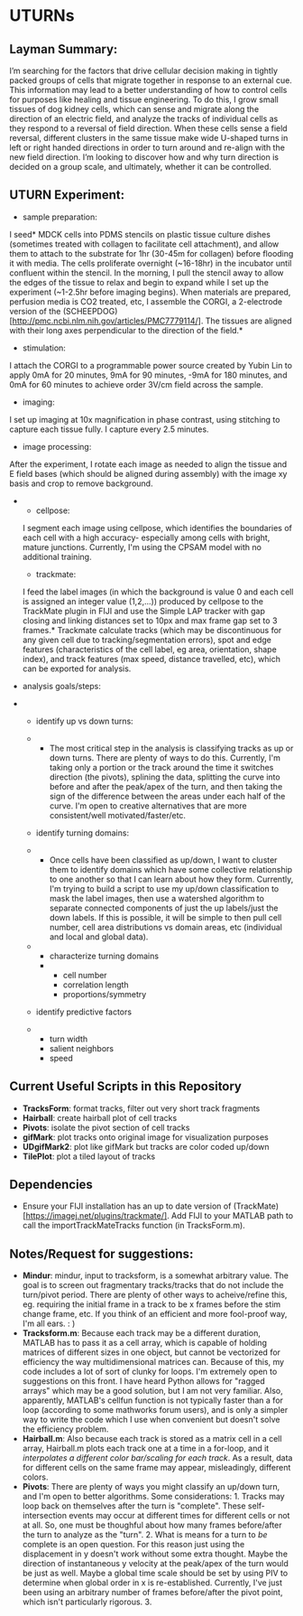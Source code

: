 # UTURNs
## Layman Summary:
  I’m searching for the factors that drive cellular decision making in tightly packed groups of cells that migrate together in response to an external cue. This information may lead to a better understanding of how to control cells for purposes like healing and tissue engineering. To do this, I grow small tissues of dog kidney cells, which can sense and migrate along the direction of an electric field, and analyze the tracks of individual cells as they respond to a reversal of field direction. When these cells sense a field reversal, different clusters in the same tissue make wide U-shaped turns in left or right handed directions in order to turn around and re-align with the new field direction. I’m looking to discover how and why turn direction is decided on a group scale, and ultimately, whether it can be controlled.

## UTURN Experiment:
- sample preparation:

I seed* MDCK cells into PDMS stencils on plastic tissue culture dishes (sometimes treated with collagen to facilitate cell attachment), and allow them to attach to the substrate for 1hr (30-45m for collagen) before flooding it with media. The cells proliferate overnight (~16-18hr) in the incubator until confluent within the stencil. In the morning, I pull the stencil away to allow the edges of the tissue to relax and begin to expand while I set up the experiment (~1-2.5hr before imaging begins). When materials are prepared, perfusion media is CO2 treated, etc, I assemble the CORGI, a 2-electrode version of the (SCHEEPDOG)[http://pmc.ncbi.nlm.nih.gov/articles/PMC7779114/]. The tissues are aligned with their long axes perpendicular to the direction of the field.*
- stimulation:
  
I attach the CORGI to a programmable power source created by Yubin Lin to apply 0mA for 20 minutes, 9mA for 90 minutes, -9mA for 180 minutes, and 0mA for 60 minutes to achieve order 3V/cm field across the sample.
- imaging:
  
I set up imaging at 10x magnification in phase contrast, using stitching to capture each tissue fully. I capture every 2.5 minutes.
- image processing:
  
After the experiment, I rotate each image as needed to align the tissue and E field bases (which should be aligned during assembly) with the image xy basis and crop to remove background. 
- - cellpose:
    
  I segment each image using cellpose, which identifies the boundaries of each cell with a high accuracy- especially among cells with bright, mature junctions. Currently, I'm using the CPSAM model with no additional training.
  - trackmate:
    
  I feed the label images (in which the background is value 0 and each cell is assigned an integer value (1,2,...)) produced by cellpose to the TrackMate plugin in FIJI and use the Simple LAP tracker with gap closing and linking distances set to 10px and max frame gap set to 3 frames.* Trackmate calculate tracks (which may be discontinuous for any given cell due to tracking/segmentation errors), spot and edge features (characteristics of the cell label, eg area, orientation, shape index), and track features (max speed, distance travelled, etc), which can be exported for analysis. 
- analysis goals/steps:
  
- - identify up vs down turns:
    
  - - The most critical step in the analysis is classifying tracks as up or down turns. There are plenty of ways to do this. Currently, I'm taking only a portion or the track around the time it switches direction (the pivots), splining the data, splitting the curve into before and after the peak/apex of the turn, and then taking the sign of the difference between the areas under each half of the curve. I'm open to creative alternatives that are more consistent/well motivated/faster/etc.
  - identify turning domains:
    
  - - Once cells have been classified as up/down, I want to cluster them to identify domains which have some collective relationship to one another so that I can learn about how they form. Currently, I'm trying to build a script to use my up/down classification to mask the label images, then use a watershed algorithm to separate connected components of just the up labels/just the down labels. If this is possible, it will be simple to then pull cell number, cell area distributions vs domain areas, etc (individual and local and global data).
  - - characterize turning domains
    - - cell number
      - correlation length
      - proportions/symmetry
  - identify predictive factors
  - - turn width
    - salient neighbors
    - speed

## Current Useful Scripts in this Repository
  - **TracksForm**: format tracks, filter out very short track fragments
  - **Hairball**: create hairball plot of cell tracks
  - **Pivots**: isolate the pivot section of cell tracks
  - **gifMark**: plot tracks onto original image for visualization purposes
  - **UDgifMark2**: plot like gifMark but tracks are color coded up/down
  - **TilePlot**: plot a tiled layout of tracks
 

## Dependencies
- Ensure your FIJI installation has an up to date version of (TrackMate)[https://imagej.net/plugins/trackmate/]. Add FIJI to your MATLAB path to call the importTrackMateTracks function (in TracksForm.m).



## Notes/Request for suggestions:
- **Mindur**: mindur, input to tracksform, is a somewhat arbitrary value. The goal is to screen out fragmentary tracks/tracks that do not include the turn/pivot period. There are plenty of other ways to acheive/refine this, eg. requiring the initial frame in a track to be x frames before the stim change frame, etc. If you think of an efficient and more fool-proof way, I'm all ears. : )
- **Tracksform.m**: Because each track may be a different duration, MATLAB has to pass it as a cell array, which is capable of holding matrices of different sizes in one object, but cannot be vectorized for efficiency the way multidimensional matrices can. Because of this, my code includes a lot of sort of clunky for loops. I'm extremely open to suggestions on this front. I have heard Python allows for "ragged arrays" which may be a good solution, but I am not very familiar. Also, apparently, MATLAB's cellfun function is not typically faster than a for loop (according to some mathworks forum users), and is only a simpler way to write the code which I use when convenient but doesn't solve the efficiency problem.
- **Hairball.m**: Also because each track is stored as a matrix cell in a cell array, Hairball.m plots each track one at a time in a for-loop, and it _interpolates a different color bar/scaling for each track_. As a result, data for different cells on the same frame may appear, misleadingly, different colors.
- **Pivots**: There are plenty of ways you might classify an up/down turn, and I'm open to better algorithms. Some considerations: 1. Tracks may loop back on themselves after the turn is "complete". These self-intersection events may occur at different times for different cells or not at all. So, one must be thoughful about how many frames before/after the turn to analyze as the "turn". 2. What is means for a turn to _be_ complete is an open question. For this reason just using the displacement in y doesn't work without some extra thought. Maybe the direction of instantaneous y velocity at the peak/apex of the turn would be just as well. Maybe a global time scale should be set by using PIV to determine when global order in x is re-established. Currently, I've just been using an arbitrary number of frames before/after the pivot point, which isn't particularly rigorous. 3. 
